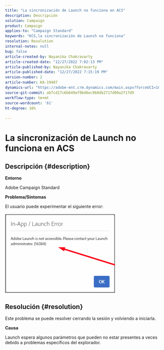 ```yaml
---
title: "La sincronización de Launch no funciona en ACS"
description: Descripción
solution: Campaign
product: Campaign
applies-to: "Campaign Standard"
keywords: "KCS,la sincronización de Launch no funciona"
resolution: Resolution
internal-notes: null
bug: false
article-created-by: Nayanika Chakravarty
article-created-date: "12/27/2022 7:02:13 PM"
article-published-by: Nayanika Chakravarty
article-published-date: "12/27/2022 7:15:19 PM"
version-number: 2
article-number: KA-19407
dynamics-url: "https://adobe-ent.crm.dynamics.com/main.aspx?forceUCI=1&pagetype=entityrecord&etn=knowledgearticle&id=c5223af7-1886-ed11-81ac-6045bd006079"
source-git-commit: ab7cd17c6b649af9bd6ec9b8db2717d09a2f17d9
workflow-type: tm+mt
source-wordcount: '61'
ht-degree: 16%

---
```


# La sincronización de Launch no funciona en ACS

## Descripción {#description}


<b>Entorno</b>

Adobe Campaign Standard



<b>Problema/Síntomas</b>

El usuario puede experimentar el siguiente error:
<br><br>![](assets/___c6223af7-1886-ed11-81ac-6045bd006079___.png)<br>

## Resolución {#resolution}


Este problema se puede resolver cerrando la sesión y volviendo a iniciarla.

<b>Causa</b>

Launch espera algunos parámetros que pueden no estar presentes a veces debido a problemas específicos del explorador.
